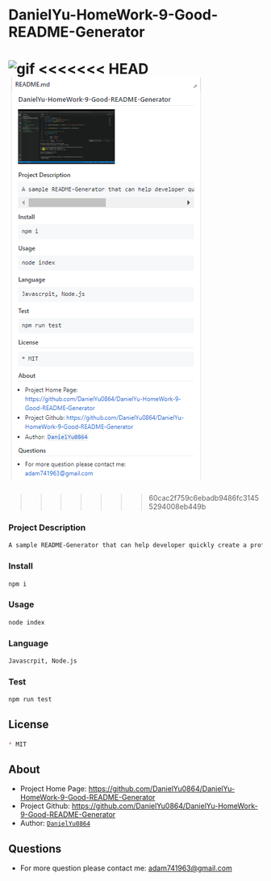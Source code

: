 # DanielYu-HomeWork-9-Good-README-Generator

![gif](./utils/generator.gif)
<<<<<<< HEAD
![screenshot](./utils/Screenshot.png)
=======
>>>>>>> 60cac2f759c6ebadb9486fc31455294008eb449b

### Project Description
```md
A sample README-Generator that can help developer quickly create a professional README for a new project
```

### Install
```md
npm i
```

### Usage
```md
node index
```

### Language
```md
Javascrpit, Node.js
```

### Test
```md
npm run test
```

## License
```md
* MIT
```

## About
* Project Home Page: https://github.com/DanielYu0864/DanielYu-HomeWork-9-Good-README-Generator
* Project Github:  https://github.com/DanielYu0864/DanielYu-HomeWork-9-Good-README-Generator
* Author: [`DanielYu0864`](https://github.com/DanielYu0864)

## Questions
*  For more question please contact me: adam741963@gmail.com
